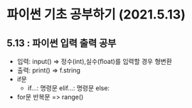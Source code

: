 # 파이썬 기초 공부하기 (2021.5.13)
## 5.13 : 파이썬 입력 출력 공부
+ 입력: input() => 정수(int),실수(float)를 입력할 경우 형변환
+ 출력: print() => f.string
+ if문
  + if...: 명령문 elif...: 명령문 else:
+ for문 반복문 => range()
